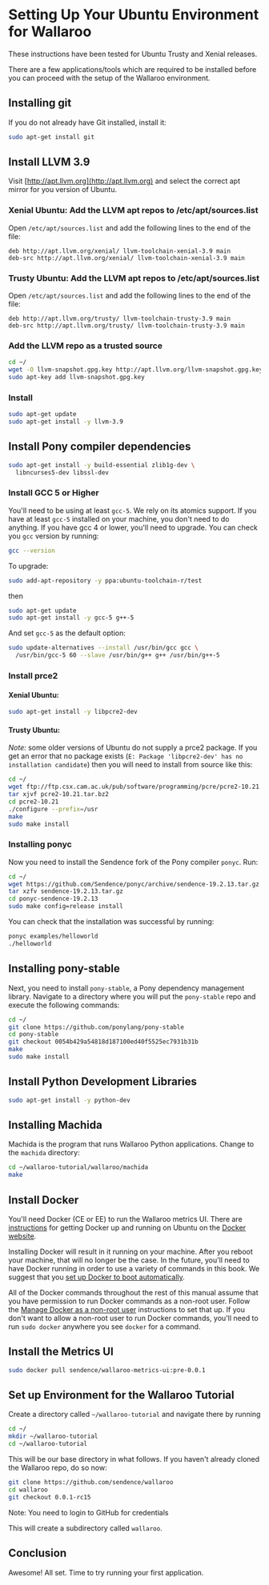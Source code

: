 # Setting Up Your Ubuntu Environment for Wallaroo

These instructions have been tested for Ubuntu Trusty and Xenial releases.

There are a few applications/tools which are required to be installed before you can proceed with the setup of the Wallaroo environment.

## Installing git

If you do not already have Git installed, install it:

```bash
sudo apt-get install git
```

## Install LLVM 3.9

Visit [http://apt.llvm.org](http://apt.llvm.org) and select the correct apt mirror for you version of Ubuntu.

### Xenial Ubuntu: Add the LLVM apt repos to /etc/apt/sources.list

Open `/etc/apt/sources.list` and add the following lines to the end of
the file:

```
deb http://apt.llvm.org/xenial/ llvm-toolchain-xenial-3.9 main
deb-src http://apt.llvm.org/xenial/ llvm-toolchain-xenial-3.9 main
```

### Trusty Ubuntu: Add the LLVM apt repos to /etc/apt/sources.list

Open `/etc/apt/sources.list` and add the following lines to the end of
the file:

```
deb http://apt.llvm.org/trusty/ llvm-toolchain-trusty-3.9 main
deb-src http://apt.llvm.org/trusty/ llvm-toolchain-trusty-3.9 main
```

### Add the LLVM repo as a trusted source

```bash
cd ~/
wget -O llvm-snapshot.gpg.key http://apt.llvm.org/llvm-snapshot.gpg.key
sudo apt-key add llvm-snapshot.gpg.key
```

### Install

```bash
sudo apt-get update
sudo apt-get install -y llvm-3.9
```

## Install Pony compiler dependencies

```bash
sudo apt-get install -y build-essential zlib1g-dev \
  libncurses5-dev libssl-dev
```

### Install GCC 5 or Higher

You'll need to be using at least `gcc-5`. We rely on its atomics support. If you have at least `gcc-5` installed on your machine, you don't need to do anything. If you have gcc 4 or lower, you'll need to upgrade. You can check you `gcc` version by running:

```bash
gcc --version
```

To upgrade:

```bash
sudo add-apt-repository -y ppa:ubuntu-toolchain-r/test
```

then

```bash
sudo apt-get update
sudo apt-get install -y gcc-5 g++-5
```

And set `gcc-5` as the default option:

```bash
sudo update-alternatives --install /usr/bin/gcc gcc \
  /usr/bin/gcc-5 60 --slave /usr/bin/g++ g++ /usr/bin/g++-5
```

### Install prce2

#### Xenial Ubuntu:

```bash
sudo apt-get install -y libpcre2-dev
```

#### Trusty Ubuntu:

*Note:* some older versions of Ubuntu do not supply a prce2
package. If you get an error that no package exists (`E: Package
'libpcre2-dev' has no installation candidate`) then you will need to
install from source like this:

```bash
cd ~/
wget ftp://ftp.csx.cam.ac.uk/pub/software/programming/pcre/pcre2-10.21.tar.bz2
tar xjvf pcre2-10.21.tar.bz2
cd pcre2-10.21
./configure --prefix=/usr
make
sudo make install
```

### Installing ponyc

Now you need to install the Sendence fork of the Pony compiler `ponyc`. Run:

```bash
cd ~/
wget https://github.com/Sendence/ponyc/archive/sendence-19.2.13.tar.gz
tar xzfv sendence-19.2.13.tar.gz
cd ponyc-sendence-19.2.13
sudo make config=release install
```

You can check that the installation was successful by running:

```bash
ponyc examples/helloworld
./helloworld
```

## Installing pony-stable

Next, you need to install `pony-stable`, a Pony dependency management library. Navigate to a directory where you will put the `pony-stable` repo and execute the following commands:

```bash
cd ~/
git clone https://github.com/ponylang/pony-stable
cd pony-stable
git checkout 0054b429a54818d187100ed40f5525ec7931b31b
make
sudo make install
```

## Install Python Development Libraries

```bash
sudo apt-get install -y python-dev
```

## Installing Machida

Machida is the program that runs Wallaroo Python applications. Change to the `machida` directory:

```bash
cd ~/wallaroo-tutorial/wallaroo/machida
make
```

## Install Docker

You'll need Docker (CE or EE) to run the Wallaroo metrics UI. There are [instructions](https://docs.docker.com/engine/installation/linux/ubuntu/) for getting Docker up and running on Ubuntu on the [Docker website](https://docs.docker.com/engine/installation/linux/ubuntu/).

Installing Docker will result in it running on your machine. After you reboot your machine, that will no longer be the case. In the future, you'll need to have Docker running in order to use a variety of commands in this book. We suggest that you [set up Docker to boot automatically](https://docs.docker.com/engine/installation/linux/linux-postinstall/#configure-docker-to-start-on-boot).

All of the Docker commands throughout the rest of this manual assume that you have permission to run Docker commands as a non-root user. Follow the [Manage Docker as a non-root user](https://docs.docker.com/engine/installation/linux/linux-postinstall/#manage-docker-as-a-non-root-user) instructions to set that up. If you don't want to allow a non-root user to run Docker commands, you'll need to run `sudo docker` anywhere you see `docker` for a command.

## Install the Metrics UI

```bash
sudo docker pull sendence/wallaroo-metrics-ui:pre-0.0.1
```

## Set up Environment for the Wallaroo Tutorial

Create a directory called `~/wallaroo-tutorial` and navigate there by running

```bash
cd ~/
mkdir ~/wallaroo-tutorial
cd ~/wallaroo-tutorial
```

This will be our base directory in what follows. If you haven't already
cloned the Wallaroo repo, do so now:

```bash
git clone https://github.com/sendence/wallaroo
cd wallaroo
git checkout 0.0.1-rc15
```

Note: You need to login to GitHub for credentials

This will create a subdirectory called `wallaroo`.

## Conclusion

Awesome! All set. Time to try running your first application.
